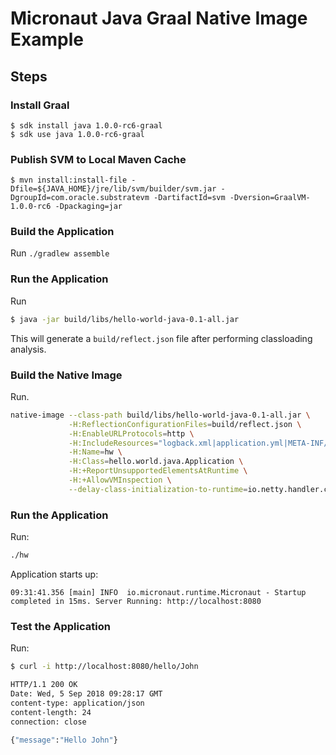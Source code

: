 # Micronaut Java Graal Native Image Example


## Steps

### Install Graal

```
$ sdk install java 1.0.0-rc6-graal       
$ sdk use java 1.0.0-rc6-graal       
``` 

### Publish SVM to Local Maven Cache

```
$ mvn install:install-file -Dfile=${JAVA_HOME}/jre/lib/svm/builder/svm.jar -DgroupId=com.oracle.substratevm -DartifactId=svm -Dversion=GraalVM-1.0.0-rc6 -Dpackaging=jar
```

### Build the Application

Run `./gradlew assemble` 

### Run the Application

Run 

```bash
$ java -jar build/libs/hello-world-java-0.1-all.jar
```

This will generate a `build/reflect.json` file after performing classloading analysis.

### Build the Native Image

Run.

```bash
native-image --class-path build/libs/hello-world-java-0.1-all.jar \
			 -H:ReflectionConfigurationFiles=build/reflect.json \
			 -H:EnableURLProtocols=http \
			 -H:IncludeResources="logback.xml|application.yml|META-INF/services/*.*" \
			 -H:Name=hw \
			 -H:Class=hello.world.java.Application \
			 -H:+ReportUnsupportedElementsAtRuntime \
			 -H:+AllowVMInspection \
			 --delay-class-initialization-to-runtime=io.netty.handler.codec.http.HttpObjectEncoder
```

### Run the Application

Run:

```bash
./hw
```

Application starts up:

```
09:31:41.356 [main] INFO  io.micronaut.runtime.Micronaut - Startup completed in 15ms. Server Running: http://localhost:8080
```

### Test the Application

Run:

```bash
$ curl -i http://localhost:8080/hello/John

HTTP/1.1 200 OK
Date: Wed, 5 Sep 2018 09:28:17 GMT
content-type: application/json
content-length: 24
connection: close

{"message":"Hello John"}
```
